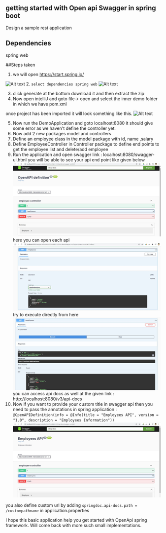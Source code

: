 ## getting started with Open api Swagger in spring boot
Design a sample rest application

## Dependencies
spring web

##Steps taken
1. we will open https://start.spring.io/

![Alt text](images/spring_io_opening_page.JPG?raw=true "Title")
2. `select dependencies spring web`
![Alt text](images/spring_io_select_dependency_spring_Web.JPG?raw=true "Title")

3. click generate at the bottom download it and then extract the zip
4. Now open intelliJ and goto file-> open  and select the inner demo folder in which we have pom.xml

once project has been imported it will look something like this.
![Alt text](images/file_structure.JPG?raw=true "Title")

5. Now run the DemoApplication and goto localhost:8080 it should give some error as we haven't define the controller 
   yet.
6. Now add 2 new packages model and controllers 
7. Define an employee class in the model package with id, name ,salary
8. Define EmployeeController in Controller package to define end points to get the employee list and delete/add employee
9. Run the application and open swagger link :  localhost:8080/swagger-ui.html
you will be able to see your api end point like given below
![Alt text](images/swager_api.JPG?raw=true "Title")
here you can open each api
![Alt text](images/get.JPG?raw=true "Title")
try to execute directly from here
![Alt text](images/get_try.JPG?raw=true "Title")
you can access api docs as well at the given link : http://localhost:8080/v3/api-docs
10. Now if you want to provide your custom title in swagger api then you need to pass the annotations in spring 
    application  : ``@OpenAPIDefinition(info = @Info(title = "Employees API", version = "1.0", description = "Employees Information"))
    ``
    ![Alt text](images/swagger_api_title.JPG?raw=true "Title")

you also define custom url by adding ``springdoc.api-docs.path = /custompathname`` in application.properties

I hope this basic application help you get started with OpenApi spring framework. Will come back with more such small 
implementations.